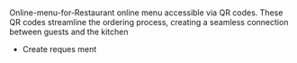 # 
Online-menu-for-Restaurant
online menu accessible via QR codes. These QR codes streamline the ordering process, creating a seamless connection between guests and the kitchen

+ Create reques ment
